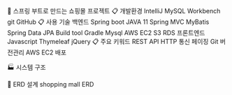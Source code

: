 🛒 스프링 부트로 만드는 쇼핑몰 프로젝트
📋 개발환경
IntelliJ
MySQL Workbench
git
GitHub
📋 사용 기술
백엔드
Spring boot
JAVA 11
Spring MVC
MyBatis
Spring Data JPA
Build tool
Gradle
Mysql
AWS
EC2
S3
RDS
프론트엔드
Javascript
Thymeleaf
jQuery
📋 주요 키워드
REST API
HTTP 통신
페이징
Git 버전관리
AWS EC2 배포

🏭 시스템 구조

🔗 ERD 설계
shopping mall ERD
